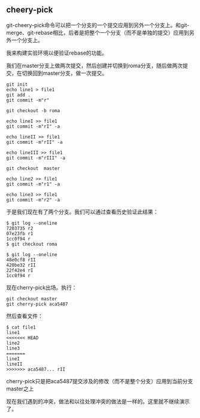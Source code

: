 ## cheery-pick

git-cheery-pick命令可以把一个分支的一个提交应用到另外一个分支上。和git-merge、git-rebase相比，后者是把整个一个分支（而不是单独的提交）应用到另外一个分支上。

我来构建实验环境以便验证rebase的功能。

我们在master分支上做两次提交，然后创建并切换到roma分支，随后做两次提交，在切换回到master分支，做一次提交。

    git init 
    echo line1 > file1
    git add .
    git commit -m"r"

    git checkout -b roma

    echo lineI >> file1
    git commit -m"rI" -a

    echo lineII >> file1
    git commit -m"rII" -a

    echo lineIII >> file1
    git commit -m"rIII" -a

    git checkout  master

    echo line2 >> file1
    git commit -m"r1" -a
    
    echo line3 >> file1
    git commit -m"r2" -a

于是我们现在有了两个分支。我们可以通过查看历史验证此结果：

    $ git log --oneline
    7203735 r2
    07e23fb r1
    1cc0f94 r
    $ git checkout roma
    
    $ git log --oneline
    48e0cf8 rII
    420be32 rII
    22f42e4 rI
    1cc0f94 r

现在cherry-pick出场。执行：

    git checkout master
    git cherry-pick aca5487


然后查看文件：

    $ cat file1
    line1
    <<<<<<< HEAD
    line2
    line3
    =======
    lineI
    lineII
    >>>>>>> aca5487... rII

cherry-pick只是把aca5487提交涉及的修改（而不是整个分支）应用到当前分支master之上

现在我们遇到的冲突，做法和以往处理冲突的做法是一样的。这里就不继续演示了。

